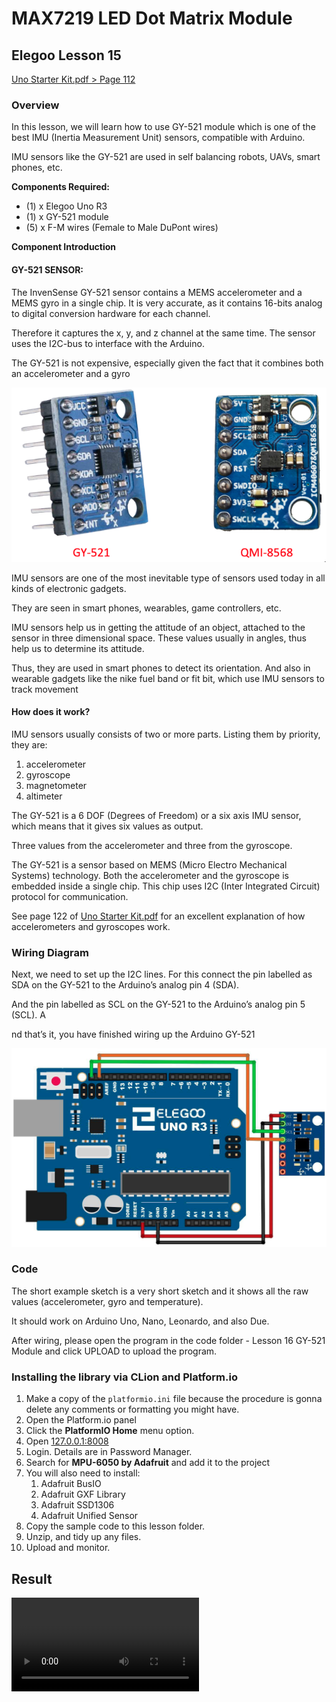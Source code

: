 # MAX7219 LED Dot Matrix Module

## Elegoo Lesson 15

[Uno Starter Kit.pdf > Page 112](../../docs/UNO%20Starter%20Kit.pdf)

### Overview

In this lesson, we will learn how to use GY-521 module which is one of the best IMU (Inertia Measurement Unit) sensors, compatible with Arduino.

IMU sensors like the GY-521 are used in self balancing robots, UAVs, smart phones, etc.

**Components Required:**

* (1) x Elegoo Uno R3
* (1) x GY-521 module
* (5) x F-M wires (Female to Male DuPont wires)

**Component Introduction**

#### GY-521 SENSOR:

The InvenSense GY-521 sensor contains a MEMS accelerometer and a MEMS gyro in a single chip. It is very accurate, as it contains 16-bits analog to digital conversion hardware for each channel.

Therefore it captures the x, y, and z channel at the same time. The sensor uses the I2C-bus to interface with the Arduino.

The GY-521 is not expensive, especially given the fact that it combines both an accelerometer and a gyro

![GY-521 module](gyro_1.png)

IMU sensors are one of the most inevitable type of sensors used today in all kinds of electronic gadgets.

They are seen in smart phones, wearables, game controllers, etc.

IMU sensors help us in getting the attitude of an object, attached to the sensor in three dimensional space. These values usually in angles, thus help us to determine its attitude.

Thus, they are used in smart phones to detect its orientation. And also in wearable gadgets like the nike fuel band or fit bit, which use IMU sensors to track movement

#### How does it work?

IMU sensors usually consists of two or more parts. Listing them by priority, they are:

1) accelerometer
2) gyroscope
3) magnetometer
4) altimeter

The GY-521 is a 6 DOF (Degrees of Freedom) or a six axis IMU sensor, which means that it gives six values as output.

Three values from the accelerometer and three from the gyroscope.

The GY-521 is a sensor based on MEMS (Micro Electro Mechanical Systems) technology. Both the accelerometer and the gyroscope is embedded inside a single chip. This chip uses I2C (Inter Integrated Circuit) protocol for communication.

See page 122 of [Uno Starter Kit.pdf](../../docs/UNO%20Starter%20Kit.pdf) for an excellent explanation of how accelerometers and gyroscopes work.

### Wiring Diagram

Next, we need to set up the I2C lines. For this connect the pin labelled as SDA on the GY-521 to the Arduino’s analog pin 4 (SDA).

And the pin labelled as SCL on the GY-521 to the Arduino’s analog pin 5 (SCL). A

nd that’s it, you have finished wiring up the Arduino GY-521

![gyroscope wiring diagram](gyro_2.png)

### Code

The short example sketch is a very short sketch and it shows all the raw values (accelerometer, gyro and temperature).

It should work on Arduino Uno, Nano, Leonardo, and also Due.

After wiring, please open the program in the code folder - Lesson 16 GY-521 Module and click UPLOAD to upload the program.

### Installing the library via CLion and Platform.io

1. Make a copy of the `platformio.ini` file because the procedure is gonna delete any comments or formatting you might have.
2. Open the Platform.io panel
3. Click the **PlatformIO Home** menu option.
4. Open [127.0.0.1:8008](http://127.0.0.1:8008)
5. Login. Details are in Password Manager.
6. Search for **MPU-6050 by Adafruit** and add it to the project
7. You will also need to install:
   1. Adafruit BusIO
   2. Adafruit GXF Library
   3. Adafruit SSD1306
   4. Adafruit Unified Sensor
8. Copy the sample code to  this lesson folder.
9. Unzip, and tidy up any files.
10. Upload and monitor.

## Result

![proof](gyro.mp4)
